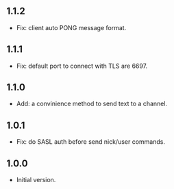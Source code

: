 ## 1.1.2

- Fix: client auto PONG message format.

## 1.1.1

- Fix: default port to connect with TLS are 6697.

## 1.1.0

- Add: a convinience method to send text to a channel.

## 1.0.1

- Fix: do SASL auth before send nick/user commands.

## 1.0.0

- Initial version.
